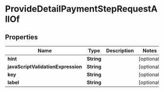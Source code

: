 

# ProvideDetailPaymentStepRequestAllOf

## Properties

Name | Type | Description | Notes
------------ | ------------- | ------------- | -------------
**hint** | **String** |  |  [optional]
**javaScriptValidationExpression** | **String** |  |  [optional]
**key** | **String** |  |  [optional]
**label** | **String** |  |  [optional]



